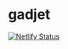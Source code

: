# gadjet
[![Netlify Status](https://api.netlify.com/api/v1/badges/de10f020-44ad-4762-b3d0-d6fc33ee741f/deploy-status)](https://app.netlify.com/sites/gadget-doctor/deploys)
